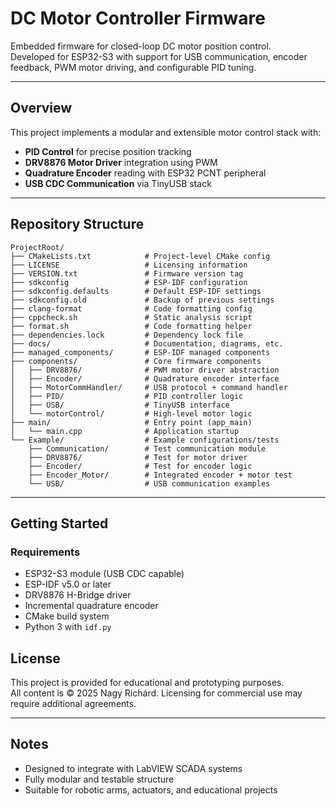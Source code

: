 # DC Motor Controller Firmware

Embedded firmware for closed-loop DC motor position control.  
Developed for ESP32-S3 with support for USB communication, encoder feedback, PWM motor driving, and configurable PID tuning.

---
## Overview

This project implements a modular and extensible motor control stack with:

- **PID Control** for precise position tracking  
- **DRV8876 Motor Driver** integration using PWM  
- **Quadrature Encoder** reading with ESP32 PCNT peripheral  
- **USB CDC Communication** via TinyUSB stack  
---

## Repository Structure

```
ProjectRoot/
├── CMakeLists.txt            # Project-level CMake config
├── LICENSE                   # Licensing information
├── VERSION.txt               # Firmware version tag
├── sdkconfig                 # ESP-IDF configuration
├── sdkconfig.defaults        # Default ESP-IDF settings
├── sdkconfig.old             # Backup of previous settings
├── clang-format              # Code formatting config
├── cppcheck.sh               # Static analysis script
├── format.sh                 # Code formatting helper
├── dependencies.lock         # Dependency lock file
├── docs/                     # Documentation, diagrams, etc.
├── managed_components/       # ESP-IDF managed components
├── components/               # Core firmware components
│   ├── DRV8876/              # PWM motor driver abstraction
│   ├── Encoder/              # Quadrature encoder interface
│   ├── MotorCommHandler/     # USB protocol + command handler
│   ├── PID/                  # PID controller logic
│   ├── USB/                  # TinyUSB interface
│   └── motorControl/         # High-level motor logic
├── main/                     # Entry point (app_main)
│   └── main.cpp              # Application startup
└── Example/                  # Example configurations/tests
    ├── Communication/        # Test communication module
    ├── DRV8876/              # Test for motor driver
    ├── Encoder/              # Test for encoder logic
    ├── Encoder_Motor/        # Integrated encoder + motor test
    └── USB/                  # USB communication examples
```
---
## Getting Started

### Requirements

- ESP32-S3 module (USB CDC capable)  
- ESP-IDF v5.0 or later  
- DRV8876 H-Bridge driver  
- Incremental quadrature encoder  
- CMake build system  
- Python 3 with `idf.py`

## License

This project is provided for educational and prototyping purposes.  
All content is © 2025 Nagy Richárd. Licensing for commercial use may require additional agreements.

---

## Notes

- Designed to integrate with LabVIEW SCADA systems  
- Fully modular and testable structure  
- Suitable for robotic arms, actuators, and educational projects